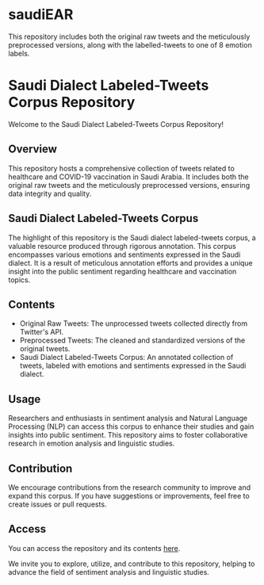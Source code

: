 # saudiEAR
This repository includes both the original raw tweets and the meticulously preprocessed versions, along with the labelled-tweets to one of 8 emotion labels. 

# Saudi Dialect Labeled-Tweets Corpus Repository

Welcome to the Saudi Dialect Labeled-Tweets Corpus Repository! 

## Overview
This repository hosts a comprehensive collection of tweets related to healthcare and COVID-19 vaccination in Saudi Arabia. It includes both the original raw tweets and the meticulously preprocessed versions, ensuring data integrity and quality.

## Saudi Dialect Labeled-Tweets Corpus
The highlight of this repository is the Saudi dialect labeled-tweets corpus, a valuable resource produced through rigorous annotation. This corpus encompasses various emotions and sentiments expressed in the Saudi dialect. It is a result of meticulous annotation efforts and provides a unique insight into the public sentiment regarding healthcare and vaccination topics.

## Contents
- Original Raw Tweets: The unprocessed tweets collected directly from Twitter's API.
- Preprocessed Tweets: The cleaned and standardized versions of the original tweets.
- Saudi Dialect Labeled-Tweets Corpus: An annotated collection of tweets, labeled with emotions and sentiments expressed in the Saudi dialect.

## Usage
Researchers and enthusiasts in sentiment analysis and Natural Language Processing (NLP) can access this corpus to enhance their studies and gain insights into public sentiment. This repository aims to foster collaborative research in emotion analysis and linguistic studies.

## Contribution
We encourage contributions from the research community to improve and expand this corpus. If you have suggestions or improvements, feel free to create issues or pull requests.

## Access
You can access the repository and its contents [here](link-to-your-repository).

We invite you to explore, utilize, and contribute to this repository, helping to advance the field of sentiment analysis and linguistic studies.

